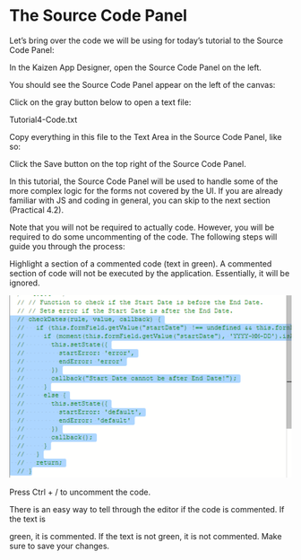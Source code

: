 # The Source Code Panel

Let’s bring over the code we will be using for today’s tutorial to the Source Code Panel:

In the Kaizen App Designer, open the Source Code Panel on the left.





You should see the Source Code Panel appear on the left of the canvas:





Click on the gray button below to open a text file:

Tutorial4-Code.txt





Copy everything in this file to the Text Area in the Source Code Panel, like so:





Click the Save button on the top right of the Source Code Panel.





In this tutorial, the Source Code Panel will be used to handle some of the more complex logic for the forms not covered by the UI. If you are already familiar with JS and coding in general, you can skip to the next section (Practical 4.2).



Note that you will not be required to actually code. However, you will be required to do some uncommenting of the code. The following steps will guide you through the process:



Highlight a section of a commented code (text in green). A commented section of code will not be executed by the application. Essentially, it will be ignored.



![Image Description](./images/image_27.png)



Press Ctrl + / to uncomment the code.



There is an easy way to tell through the editor if the code is commented. If the text is

green, it is commented. If the text is not green, it is not commented. Make sure to save your changes.



